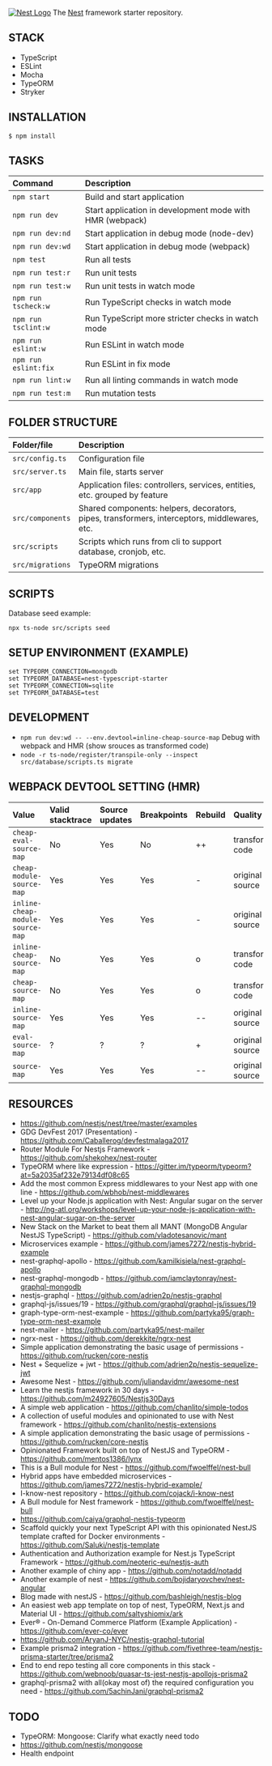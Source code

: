 [![Nest Logo](http://kamilmysliwiec.com/public/nest-logo.png)](http://nestjs.com/)
The [Nest](https://github.com/unlight/nest-typescript-starter) framework starter repository. 

## STACK
* TypeScript
* ESLint
* Mocha
* TypeORM
* Stryker

## INSTALLATION
```
$ npm install
```

## TASKS
| Command                 | Description                                              |
|:------------------------|:---------------------------------------------------------|
| `npm start`             | Build and start application                              |
| `npm run dev`           | Start application in development mode with HMR (webpack) |
| `npm run dev:nd`        | Start application in debug mode (node-dev)               |
| `npm run dev:wd`        | Start application in debug mode (webpack)                |
| `npm test`              | Run all tests                                            |
| `npm run test:r`        | Run unit tests                                           |
| `npm run test:w`        | Run unit tests in watch mode                             |
| `npm run tscheck:w`     | Run TypeScript checks in watch mode                      |
| `npm run tsclint:w`     | Run TypeScript more stricter checks in watch mode        |
| `npm run eslint:w`      | Run ESLint in watch mode                                 |
| `npm run eslint:fix`    | Run ESLint in fix mode                                   |
| `npm run lint:w`        | Run all linting commands in watch mode                   |
| `npm run test:m`        | Run mutation tests                                       |

## FOLDER STRUCTURE
| Folder/file      | Description                                                                                  |
|:-----------------|:---------------------------------------------------------------------------------------------|
| `src/config.ts`  | Configuration file                                                                           |
| `src/server.ts`  | Main file, starts server                                                                     |
| `src/app`        | Application files: controllers, services, entities, etc. grouped by feature                  |
| `src/components` | Shared components: helpers, decorators, pipes, transformers, interceptors, middlewares, etc. |
| `src/scripts`    | Scripts which runs from cli to support database, cronjob, etc.                               |
| `src/migrations` | TypeORM migrations                                                                           |

## SCRIPTS
Database seed example:
```
npx ts-node src/scripts seed
```

## SETUP ENVIRONMENT (EXAMPLE)
```
set TYPEORM_CONNECTION=mongodb
set TYPEORM_DATABASE=nest-typescript-starter
set TYPEORM_CONNECTION=sqlite
set TYPEORM_DATABASE=test
```

## DEVELOPMENT
* `npm run dev:wd -- --env.devtool=inline-cheap-source-map` Debug with webpack and HMR (show srouces as transformed code)
* `node -r ts-node/register/transpile-only --inspect src/database/scripts.ts migrate`

## WEBPACK DEVTOOL SETTING (HMR)
| Value                            | Valid stacktrace | Source updates | Breakpoints | Rebuild | Quality          |
|:---------------------------------|:-----------------|:---------------|:------------|:--------|:-----------------|
| `cheap-eval-source-map`          | No               | Yes            | No          | ++      | transformed code |
| `cheap-module-source-map`        | Yes              | Yes            | Yes         | -       | original source  |
| `inline-cheap-module-source-map` | Yes              | Yes            | Yes         | -       | original source  |
| `inline-cheap-source-map`        | No               | Yes            | Yes         | o       | transformed code |
| `cheap-source-map`               | No               | Yes            | Yes         | o       | transformed code |
| `inline-source-map`              | Yes              | Yes            | Yes         | --      | original source  |
| `eval-source-map`                | ?                | ?              | ?           | +       | original source  |
| `source-map`                     | Yes              | Yes            | Yes         | --      | original source  |


## RESOURCES
* https://github.com/nestjs/nest/tree/master/examples
* GDG DevFest 2017 (Presentation) - https://github.com/Caballerog/devfestmalaga2017
* Router Module For Nestjs Framework - https://github.com/shekohex/nest-router
* TypeORM where like expression - https://gitter.im/typeorm/typeorm?at=5a2035af232e79134df08c65
* Add the most common Express middlewares to your Nest app with one line - https://github.com/wbhob/nest-middlewares
* Level up your Node.js application with Nest: Angular sugar on the server - http://ng-atl.org/workshops/level-up-your-node-js-application-with-nest-angular-sugar-on-the-server
* New Stack on the Market to beat them all MANT (MongoDB Angular NestJS TypeScript) - https://github.com/vladotesanovic/mant
* Microservices example - https://github.com/james7272/nestjs-hybrid-example
* nest-graphql-apollo - https://github.com/kamilkisiela/nest-graphql-apollo
* nest-graphql-mongodb - https://github.com/iamclaytonray/nest-graphql-mongodb
* nestjs-graphql - https://github.com/adrien2p/nestjs-graphql
* graphql-js/issues/19 - https://github.com/graphql/graphql-js/issues/19
* graph-type-orm-nest-example - https://github.com/partyka95/graph-type-orm-nest-example
* nest-mailer - https://github.com/partyka95/nest-mailer
* ngrx-nest - https://github.com/derekkite/ngrx-nest
* Simple application demonstrating the basic usage of permissions - https://github.com/rucken/core-nestjs
* Nest + Sequelize + jwt - https://github.com/adrien2p/nestjs-sequelize-jwt
* Awesome Nest - https://github.com/juliandavidmr/awesome-nest
* Learn the nestjs framework in 30 days - https://github.com/m24927605/Nestjs30Days
* A simple web application - https://github.com/chanlito/simple-todos
* A collection of useful modules and opinionated to use with Nest framework - https://github.com/chanlito/nestjs-extensions
* A simple application demonstrating the basic usage of permissions - https://github.com/rucken/core-nestjs
* Opinionated Framework built on top of NestJS and TypeORM - https://github.com/mentos1386/lynx
* This is a Bull module for Nest - https://github.com/fwoelffel/nest-bull
* Hybrid apps have embedded microservices - https://github.com/james7272/nestjs-hybrid-example/
* I-know-nest repository - https://github.com/cojack/i-know-nest
* A Bull module for Nest framework - https://github.com/fwoelffel/nest-bull
* https://github.com/caiya/graphql-nestjs-typeorm
* Scaffold quickly your next TypeScript API with this opinionated NestJS template crafted for Docker environments - https://github.com/Saluki/nestjs-template
* Authentication and Authorization example for Nest.js TypeScript Framework - https://github.com/neoteric-eu/nestjs-auth
* Another example of chiny app - https://github.com/notadd/notadd
* Another example of nest - https://github.com/bojidaryovchev/nest-angular
* Blog made with nestJS - https://github.com/bashleigh/nestjs-blog
* An easiest web app template on top of nest, TypeORM, Next.js and Material UI - https://github.com/saltyshiomix/ark
* Ever® - On-Demand Commerce Platform (Example Application) - https://github.com/ever-co/ever
* https://github.com/AryanJ-NYC/nestjs-graphql-tutorial
* Example prisma2 integration - https://github.com/fivethree-team/nestjs-prisma-starter/tree/prisma2
* End to end repo testing all core components in this stack - https://github.com/webnoob/quasar-ts-jest-nestjs-apollojs-prisma2
* graphql-prisma2 with all(okay most of) the required configuration you need - https://github.com/5achinJani/graphql-prisma2

## TODO
* TypeORM: Mongoose: Clarify what exactly need todo
* https://github.com/nestjs/mongoose
* Health endpoint

